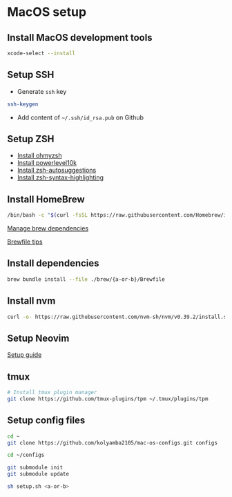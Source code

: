 # MacOS setup

## Install MacOS development tools

```sh
xcode-select --install
```

## Setup SSH

- Generate `ssh` key

```sh
ssh-keygen
```

- Add content of `~/.ssh/id_rsa.pub` on Github

## Setup ZSH

- [Install ohmyzsh](https://github.com/ohmyzsh/ohmyzsh#basic-installation)
- [Install powerlevel10k](https://github.com/romkatv/powerlevel10k)
- [Install zsh-autosuggestions](https://github.com/zsh-users/zsh-autosuggestions)
- [Install zsh-syntax-highlighting](https://github.com/zsh-users/zsh-syntax-highlighting)

## Install HomeBrew

```sh
/bin/bash -c "$(curl -fsSL https://raw.githubusercontent.com/Homebrew/install/HEAD/install.sh)"
```

[Manage brew dependencies](https://tomlankhorst.nl/brew-bundle-restore-backup)

[Brewfile tips](https://gist.github.com/ChristopherA/a579274536aab36ea9966f301ff14f3f)

## Install dependencies

```sh
brew bundle install --file ./brew/{a-or-b}/Brewfile
```

## Install nvm

```sh
curl -o- https://raw.githubusercontent.com/nvm-sh/nvm/v0.39.2/install.sh | bash
```

## Setup Neovim

[Setup guide](https://github.com/kolyamba2105/neovim-config/blob/master/README.md)

## tmux

```sh
# Install tmux plugin manager
git clone https://github.com/tmux-plugins/tpm ~/.tmux/plugins/tpm
```

## Setup config files

```sh
cd ~
git clone https://github.com/kolyamba2105/mac-os-configs.git configs

cd ~/configs

git submodule init
git submodule update

sh setup.sh <a-or-b>
```
